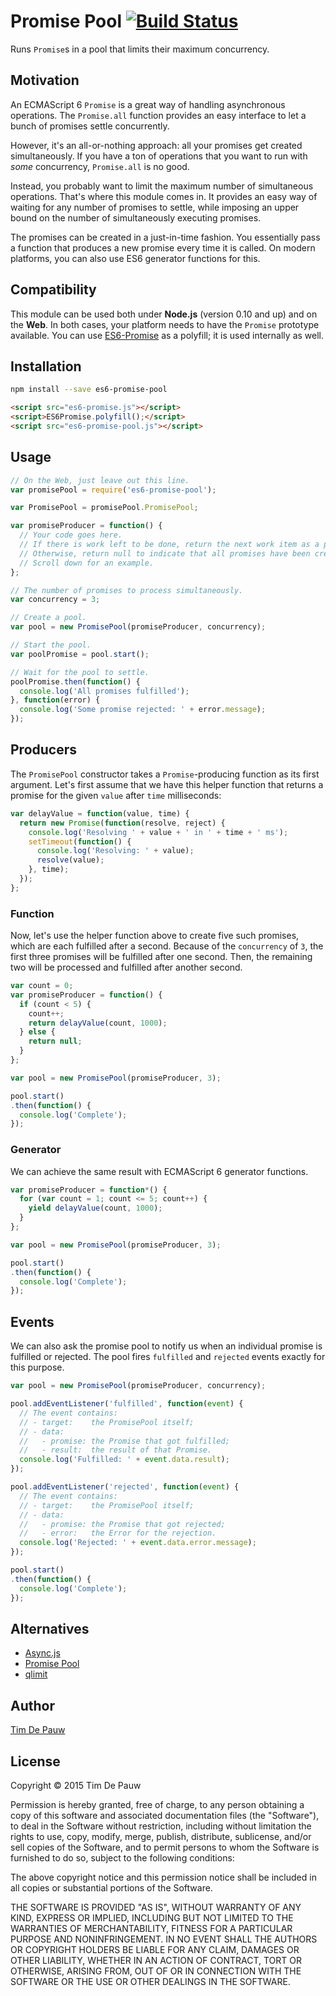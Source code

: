 # Promise Pool [![Build Status](https://travis-ci.org/timdp/es6-promise-pool.svg?branch=master)](https://travis-ci.org/timdp/es6-promise-pool)

Runs `Promise`s in a pool that limits their maximum concurrency.

## Motivation

An ECMAScript 6 `Promise` is a great way of handling asynchronous operations.
The `Promise.all` function provides an easy interface to let a bunch of promises
settle concurrently.

However, it's an all-or-nothing approach: all your promises get created
simultaneously. If you have a ton of operations that you want to run with _some_
concurrency, `Promise.all` is no good.

Instead, you probably want to limit the maximum number of simultaneous
operations. That's where this module comes in. It provides an easy way of
waiting for any number of promises to settle, while imposing an upper bound on
the number of simultaneously executing promises.

The promises can be created in a just-in-time fashion. You essentially pass a
function that produces a new promise every time it is called. On modern
platforms, you can also use ES6 generator functions for this.

## Compatibility

This module can be used both under **Node.js** (version 0.10 and up) and on the
**Web**. In both cases, your platform needs to have the `Promise` prototype
available. You can use
[ES6-Promise](https://github.com/jakearchibald/es6-promise) as a polyfill; it
is used internally as well.

## Installation

```bash
npm install --save es6-promise-pool
```

```html
<script src="es6-promise.js"></script>
<script>ES6Promise.polyfill();</script>
<script src="es6-promise-pool.js"></script>
```

## Usage

```js
// On the Web, just leave out this line.
var promisePool = require('es6-promise-pool');

var PromisePool = promisePool.PromisePool;

var promiseProducer = function() {
  // Your code goes here.
  // If there is work left to be done, return the next work item as a promise.
  // Otherwise, return null to indicate that all promises have been created.
  // Scroll down for an example.
};

// The number of promises to process simultaneously.
var concurrency = 3;

// Create a pool.
var pool = new PromisePool(promiseProducer, concurrency);

// Start the pool.
var poolPromise = pool.start();

// Wait for the pool to settle.
poolPromise.then(function() {
  console.log('All promises fulfilled');
}, function(error) {
  console.log('Some promise rejected: ' + error.message);
});
```

## Producers

The `PromisePool` constructor takes a `Promise`-producing function as its first
argument. Let's first assume that we have this helper function that returns a
promise for the given `value` after `time` milliseconds:

```js
var delayValue = function(value, time) {
  return new Promise(function(resolve, reject) {
    console.log('Resolving ' + value + ' in ' + time + ' ms');
    setTimeout(function() {
      console.log('Resolving: ' + value);
      resolve(value);
    }, time);
  });
};
```

### Function

Now, let's use the helper function above to create five such promises, which
are each fulfilled after a second. Because of the `concurrency` of `3`, the
first three promises will be fulfilled after one second. Then, the remaining two
will be processed and fulfilled after another second.

```js
var count = 0;
var promiseProducer = function() {
  if (count < 5) {
    count++;
    return delayValue(count, 1000);
  } else {
    return null;
  }
};

var pool = new PromisePool(promiseProducer, 3);

pool.start()
.then(function() {
  console.log('Complete');
});
```

### Generator

We can achieve the same result with ECMAScript 6 generator functions.

```js
var promiseProducer = function*() {
  for (var count = 1; count <= 5; count++) {
    yield delayValue(count, 1000);
  }
};

var pool = new PromisePool(promiseProducer, 3);

pool.start()
.then(function() {
  console.log('Complete');
});
```

## Events

We can also ask the promise pool to notify us when an individual promise is
fulfilled or rejected. The pool fires `fulfilled` and `rejected` events exactly
for this purpose.

```js
var pool = new PromisePool(promiseProducer, concurrency);

pool.addEventListener('fulfilled', function(event) {
  // The event contains:
  // - target:    the PromisePool itself;
  // - data:
  //   - promise: the Promise that got fulfilled;
  //   - result:  the result of that Promise.
  console.log('Fulfilled: ' + event.data.result);
});

pool.addEventListener('rejected', function(event) {
  // The event contains:
  // - target:    the PromisePool itself;
  // - data:
  //   - promise: the Promise that got rejected;
  //   - error:   the Error for the rejection.
  console.log('Rejected: ' + event.data.error.message);
});

pool.start()
.then(function() {
  console.log('Complete');
});
```

## Alternatives

- [Async.js](https://github.com/caolan/async)
- [Promise Pool](https://github.com/vilic/promise-pool)
- [qlimit](https://www.npmjs.com/package/qlimit)

## Author

[Tim De Pauw](https://tmdpw.eu/)

## License

Copyright &copy; 2015 Tim De Pauw

Permission is hereby granted, free of charge, to any person obtaining a copy
of this software and associated documentation files (the "Software"), to deal
in the Software without restriction, including without limitation the rights
to use, copy, modify, merge, publish, distribute, sublicense, and/or sell
copies of the Software, and to permit persons to whom the Software is
furnished to do so, subject to the following conditions:

The above copyright notice and this permission notice shall be included in all
copies or substantial portions of the Software.

THE SOFTWARE IS PROVIDED "AS IS", WITHOUT WARRANTY OF ANY KIND, EXPRESS OR
IMPLIED, INCLUDING BUT NOT LIMITED TO THE WARRANTIES OF MERCHANTABILITY,
FITNESS FOR A PARTICULAR PURPOSE AND NONINFRINGEMENT. IN NO EVENT SHALL THE
AUTHORS OR COPYRIGHT HOLDERS BE LIABLE FOR ANY CLAIM, DAMAGES OR OTHER
LIABILITY, WHETHER IN AN ACTION OF CONTRACT, TORT OR OTHERWISE, ARISING FROM,
OUT OF OR IN CONNECTION WITH THE SOFTWARE OR THE USE OR OTHER DEALINGS IN THE
SOFTWARE.
